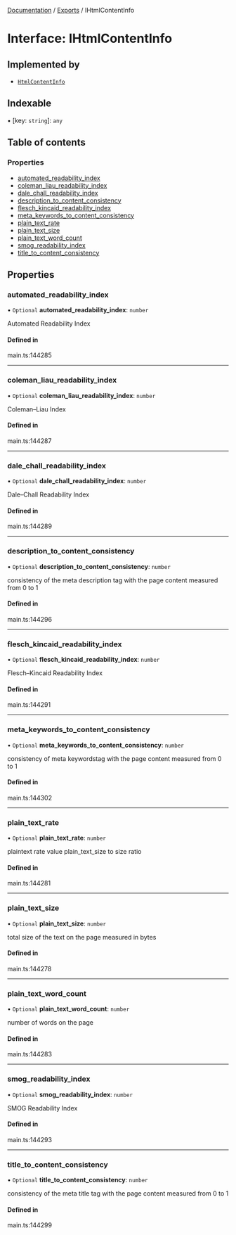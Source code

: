 [Documentation](../README.md) / [Exports](../modules.md) / IHtmlContentInfo

# Interface: IHtmlContentInfo

## Implemented by

- [`HtmlContentInfo`](../classes/HtmlContentInfo.md)

## Indexable

▪ [key: `string`]: `any`

## Table of contents

### Properties

- [automated\_readability\_index](IHtmlContentInfo.md#automated_readability_index)
- [coleman\_liau\_readability\_index](IHtmlContentInfo.md#coleman_liau_readability_index)
- [dale\_chall\_readability\_index](IHtmlContentInfo.md#dale_chall_readability_index)
- [description\_to\_content\_consistency](IHtmlContentInfo.md#description_to_content_consistency)
- [flesch\_kincaid\_readability\_index](IHtmlContentInfo.md#flesch_kincaid_readability_index)
- [meta\_keywords\_to\_content\_consistency](IHtmlContentInfo.md#meta_keywords_to_content_consistency)
- [plain\_text\_rate](IHtmlContentInfo.md#plain_text_rate)
- [plain\_text\_size](IHtmlContentInfo.md#plain_text_size)
- [plain\_text\_word\_count](IHtmlContentInfo.md#plain_text_word_count)
- [smog\_readability\_index](IHtmlContentInfo.md#smog_readability_index)
- [title\_to\_content\_consistency](IHtmlContentInfo.md#title_to_content_consistency)

## Properties

### automated\_readability\_index

• `Optional` **automated\_readability\_index**: `number`

Automated Readability Index

#### Defined in

main.ts:144285

___

### coleman\_liau\_readability\_index

• `Optional` **coleman\_liau\_readability\_index**: `number`

Coleman–Liau Index

#### Defined in

main.ts:144287

___

### dale\_chall\_readability\_index

• `Optional` **dale\_chall\_readability\_index**: `number`

Dale–Chall Readability Index

#### Defined in

main.ts:144289

___

### description\_to\_content\_consistency

• `Optional` **description\_to\_content\_consistency**: `number`

consistency of the meta description tag with the page content
measured from 0 to 1

#### Defined in

main.ts:144296

___

### flesch\_kincaid\_readability\_index

• `Optional` **flesch\_kincaid\_readability\_index**: `number`

Flesch–Kincaid Readability Index

#### Defined in

main.ts:144291

___

### meta\_keywords\_to\_content\_consistency

• `Optional` **meta\_keywords\_to\_content\_consistency**: `number`

consistency of meta keywordstag with the page content
measured from 0 to 1

#### Defined in

main.ts:144302

___

### plain\_text\_rate

• `Optional` **plain\_text\_rate**: `number`

plaintext rate value
plain_text_size to size ratio

#### Defined in

main.ts:144281

___

### plain\_text\_size

• `Optional` **plain\_text\_size**: `number`

total size of the text on the page measured in bytes

#### Defined in

main.ts:144278

___

### plain\_text\_word\_count

• `Optional` **plain\_text\_word\_count**: `number`

number of words on the page

#### Defined in

main.ts:144283

___

### smog\_readability\_index

• `Optional` **smog\_readability\_index**: `number`

SMOG Readability Index

#### Defined in

main.ts:144293

___

### title\_to\_content\_consistency

• `Optional` **title\_to\_content\_consistency**: `number`

consistency of the meta title tag with the page content
measured from 0 to 1

#### Defined in

main.ts:144299
